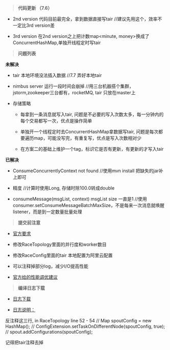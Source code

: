 > **代码更新 （7.6）**

 * 2nd version 代码目前最完全，拿到数据直接写tair //建议先用这个，效率不一定比3rd version差

 * 3rd version 在2nd version之上把计数map<minute, money>换成了ConcurrentHashMap,单独开线程定时写tair

> **问题列表**

 **未解决**

 * tair 本地环境没法插入数据          	//7.7 弄好本地tair

 * nimbus server 运行一段时间会崩掉	//用三台机器搭个集群，jstorm,zookeeper三台都有，rocketMQ, tair 只放在master上

 * 存储策略

    * 每拿到一条消息就写入tair, 问题是不必要的写入次数太多，每一分钟内的每个交易都写一次，优点是操作简单

    * 单独开一个线程定时去ConcurrentHashMap拿数据写tair, 问题是每次都要遍历map，可能没写完，有重复写，优点是写入次数相对少

    * 在方案二的基础上维护一个tag，标识它是否有更新，有更新的才写入tair

 **已解决**

 * ConsumeConcurrentlyContext not found  //使用mvn install 把缺失的jar补上即可

 * 精度 //计算时使用Long, 存储时除100.0转成double

 * consumeMessage(msgList, context) msgList size 一直是1 //使用consumer.setConsumeMessageBatchMaxSize，不是每来一次消息就唤醒listener，而是到一定数量批量处理

> **提交前注意**

* [官方要求](https://bbs.aliyun.com/read/286553.html)

* 修改RaceTopology里面的并行度和worker数目

* 修改RaceConfig里面的tair 本地配置为阿里云配置

* 可以注释掉部分log，减少I/O提高性能

* [官方给的性能调优建议](https://bbs.aliyun.com/read/287850.html?displayMode=1)

> **编译日志下载**

 * [日志下载](http://ali-middleware-race.oss-cn-shanghai.aliyuncs.com/424452my9i.tar.xz)

 * [日志说明：](https://bbs.aliyun.com/read/287102.html?spm=5176.bbsl254.0.0.FC5JU3)

反注释这三行, in RaceTopology line 52 - 54
//        Map spoutConfig = new HashMap();
//        ConfigExtension.setTaskOnDifferentNode(spoutConfig, true);
//        spout.addConfigurations(spoutConfig);

记得把tair注释去掉